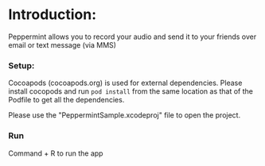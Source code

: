 # Introduction:

Peppermint allows you to record your audio and send it to your friends over email or text message (via MMS)

### Setup:
Cocoapods (cocoapods.org) is used for external dependencies. Please install cocopods and run `pod install` from the same location as that of the Podfile to get all the dependencies.

Please use the "PeppermintSample.xcodeproj" file to open the project.
### Run
Command + R to run the app